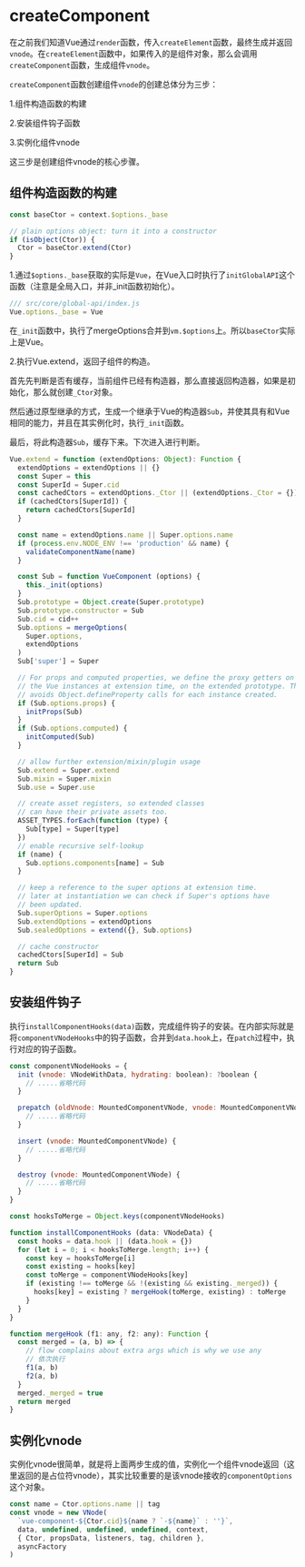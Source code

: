 # createComponent

在之前我们知道Vue通过`render`函数，传入`createElement`函数，最终生成并返回`vnode`。在`createElement`函数中，如果传入的是组件对象，那么会调用`createComponent`函数，生成组件`vnode`。

`createComponent`函数创建组件`vnode`的创建总体分为三步：

1.组件构造函数的构建

2.安装组件钩子函数

3.实例化组件vnode

这三步是创建组件vnode的核心步骤。

## 组件构造函数的构建

```javascript
const baseCtor = context.$options._base

// plain options object: turn it into a constructor
if (isObject(Ctor)) {
  Ctor = baseCtor.extend(Ctor)
}
```

1.通过`$options._base`获取的实际是`Vue`，在Vue入口时执行了`initGlobalAPI`这个函数（注意是全局入口，并非_init函数初始化）。
```javascript
/// src/core/global-api/index.js
Vue.options._base = Vue
```
在`_init`函数中，执行了mergeOptions合并到`vm.$options`上。所以`baseCtor`实际上是Vue。

2.执行Vue.extend，返回子组件的构造。

首先先判断是否有缓存，当前组件已经有构造器，那么直接返回构造器，如果是初始化，那么就创建`_Ctor`对象。

然后通过原型继承的方式，生成一个继承于Vue的构造器`Sub`，并使其具有和Vue相同的能力，并且在其实例化时，执行`_init`函数。

最后，将此构造器`Sub`，缓存下来。下次进入进行判断。
```javascript
Vue.extend = function (extendOptions: Object): Function {
  extendOptions = extendOptions || {}
  const Super = this
  const SuperId = Super.cid
  const cachedCtors = extendOptions._Ctor || (extendOptions._Ctor = {})
  if (cachedCtors[SuperId]) {
    return cachedCtors[SuperId]
  }

  const name = extendOptions.name || Super.options.name
  if (process.env.NODE_ENV !== 'production' && name) {
    validateComponentName(name)
  }

  const Sub = function VueComponent (options) {
    this._init(options)
  }
  Sub.prototype = Object.create(Super.prototype)
  Sub.prototype.constructor = Sub
  Sub.cid = cid++
  Sub.options = mergeOptions(
    Super.options,
    extendOptions
  )
  Sub['super'] = Super

  // For props and computed properties, we define the proxy getters on
  // the Vue instances at extension time, on the extended prototype. This
  // avoids Object.defineProperty calls for each instance created.
  if (Sub.options.props) {
    initProps(Sub)
  }
  if (Sub.options.computed) {
    initComputed(Sub)
  }

  // allow further extension/mixin/plugin usage
  Sub.extend = Super.extend
  Sub.mixin = Super.mixin
  Sub.use = Super.use

  // create asset registers, so extended classes
  // can have their private assets too.
  ASSET_TYPES.forEach(function (type) {
    Sub[type] = Super[type]
  })
  // enable recursive self-lookup
  if (name) {
    Sub.options.components[name] = Sub
  }

  // keep a reference to the super options at extension time.
  // later at instantiation we can check if Super's options have
  // been updated.
  Sub.superOptions = Super.options
  Sub.extendOptions = extendOptions
  Sub.sealedOptions = extend({}, Sub.options)

  // cache constructor
  cachedCtors[SuperId] = Sub
  return Sub
}
```

## 安装组件钩子

执行`installComponentHooks(data)`函数，完成组件钩子的安装。在内部实际就是将`componentVNodeHooks`中的钩子函数，合并到`data.hook`上，在`patch`过程中，执行对应的钩子函数。

```javascript
const componentVNodeHooks = {
  init (vnode: VNodeWithData, hydrating: boolean): ?boolean {
    // .....省略代码
  }

  prepatch (oldVnode: MountedComponentVNode, vnode: MountedComponentVNode) {
    // .....省略代码
  }

  insert (vnode: MountedComponentVNode) {
    // .....省略代码
  }

  destroy (vnode: MountedComponentVNode) {
    // .....省略代码
  }
}

const hooksToMerge = Object.keys(componentVNodeHooks)

function installComponentHooks (data: VNodeData) {
  const hooks = data.hook || (data.hook = {})
  for (let i = 0; i < hooksToMerge.length; i++) {
    const key = hooksToMerge[i]
    const existing = hooks[key]
    const toMerge = componentVNodeHooks[key]
    if (existing !== toMerge && !(existing && existing._merged)) {
      hooks[key] = existing ? mergeHook(toMerge, existing) : toMerge
    }
  }
}

function mergeHook (f1: any, f2: any): Function {
  const merged = (a, b) => {
    // flow complains about extra args which is why we use any
    // 依次执行
    f1(a, b)
    f2(a, b)
  }
  merged._merged = true
  return merged
}
```

## 实例化vnode
实例化vnode很简单，就是将上面两步生成的值，实例化一个组件vnode返回（这里返回的是占位符vnode），其实比较重要的是该vnode接收的`componentOptions`这个对象。
```javascript
const name = Ctor.options.name || tag
const vnode = new VNode(
  `vue-component-${Ctor.cid}${name ? `-${name}` : ''}`,
  data, undefined, undefined, undefined, context,
  { Ctor, propsData, listeners, tag, children },
  asyncFactory
)
```
